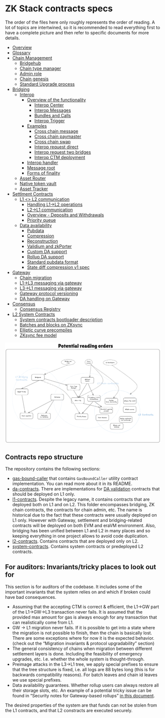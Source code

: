 # ZK Stack contracts specs

The order of the files here only roughly represents the order of reading. A lot of topics are intertwined, so it is recommended to read everything first to have a complete picture and then refer to specific documents for more details.

- [Overview](../contracts/overview.md)
- [Glossary](../contracts/glossary.md)
- [Chain Management](../contracts/chain_management/overview.md)
  - [Bridgehub](../contracts/chain_management/bridgehub.md)
  - [Chain type manager](../contracts/chain_management/chain_type_manager.md)
  - [Admin role](../contracts/chain_management/admin_role.md)
  - [Chain genesis](../contracts/chain_management/chain_genesis.md)
  - [Standard Upgrade process](../contracts/chain_management/upgrade_process.md)
- [Bridging](../contracts/bridging/overview.md)
  - [Interop](../contracts/bridging/interop/overview.md)
    - [Overview of the functionality](../contracts/bridging/interop/interop_center/overview.md)
      - [Interop Center](../contracts/bridging/interop/interop_center/interop_center.md)
      - [Interop Messages](../contracts/bridging/interop/interop_center/interop_messages.md)
      - [Bundles and Calls](../contracts/bridging/interop/interop_center/bundles_calls.md)
      - [Interop Trigger](../contracts/bridging/interop/interop_center/interop_trigger.md)
    - [Examples](../contracts/bridging/interop/examples/README.md)
      - [Cross chain message](../contracts/bridging/interop/examples/cross_chain_message.md)
      - [Cross chain paymaster](../contracts/bridging/interop/examples/cross_chain_paymaster.md)
      - [Cross chain swap](../contracts/bridging/interop/examples/cross_chain_swap.md)
      - [Interop request direct](../contracts/bridging/interop/examples/interop_request_direct.md)
      - [Interop request two bridges](../contracts/bridging/interop/examples/interop_request_two_bridges.md)
      - [Interop CTM deployment](../contracts/bridging/interop/examples/interop_ctm_deployment.md)
    - [Interop handler](../contracts/bridging/interop/interop_handler.md)
    - [Message root](../contracts/bridging/interop/message_root.md)
    - [Forms of finality](../contracts/bridging/interop/forms_of_finality.md)
  - [Asset Router](../contracts/bridging/asset_router_and_ntv/asset_router.md)
  - [Native token vault](../contracts/bridging/asset_router_and_ntv/native_token_vault.md)
  - [Asset Tracker](../contracts/bridging/asset_tracker/asset_tracker.md)
- [Settlment Contracts](../contracts/settlement_contracts/zkchain_basics.md)
  - [L1 <> L2 communication](../contracts/settlement_contracts/priority_queue/README.md)
    - [Handling L1→L2 operations](../contracts/settlement_contracts/priority_queue//l1_l2_communication/l1_to_l2.md)
    - [L2→L1 communication](../contracts/settlement_contracts/priority_queue//l1_l2_communication/l2_to_l1.md)
    - [Overview - Deposits and Withdrawals](../contracts/settlement_contracts/priority_queue//l1_l2_communication/overview_deposits_withdrawals.md)
    - [Priority queue](../contracts/settlement_contracts/priority_queue/priority-queue.md)
  - [Data availability](../contracts/settlement_contracts/data_availability/README.md)
    - [Pubdata](../contracts/settlement_contracts/data_availability/pubdata.md)
    - [Compression](../contracts/settlement_contracts/data_availability/compression.md)
    - [Reconstruction](../contracts/settlement_contracts/data_availability/reconstruction.md)
    - [Validium and zkPorter](../contracts/settlement_contracts/data_availability/validium_zk_porter.md)
    - [Custom DA support](../contracts/settlement_contracts/data_availability/custom_da.md)
    - [Rollup DA support](../contracts/settlement_contracts/data_availability/rollup_da.md)
    - [Standard pubdata format](../contracts/settlement_contracts/data_availability/standard_pubdata_format.md)
    - [State diff compression v1 spec](../contracts/settlement_contracts/data_availability/state_diff_compression_v1_spec.md)
- [Gateway](../contracts/gateway/overview.md)
  - [Chain migration](../contracts/gateway/chain_migration.md)
  - [L1->L3 messaging via gateway](../contracts/gateway/messaging_via_gateway.md)
  - [L3->L1 messaging via gateway](../contracts/gateway/nested_l3_l1_messaging.md)
  - [Gateway protocol versioning](../contracts/gateway/gateway_protocol_upgrades.md)
  - [DA handling on Gateway](../contracts/gateway/gateway_da.md)
- [Consensus](../contracts/consensus/README.md)
  - [Consensus Registry](../contracts/consensus/consensus-registry.md)
- [L2 System Contracts](../contracts/l2_system_contracts/README.md)
  - [System contracts bootloader description](../contracts/l2_system_contracts/system_contracts_bootloader_description.md)
  - [Batches and blocks on ZKsync](../contracts/l2_system_contracts/batches_and_blocks_on_zksync.md)
  - [Elliptic curve precompiles](../contracts/l2_system_contracts/elliptic_curve_precompiles.md)
  - [ZKsync fee model](../contracts/l2_system_contracts/zksync_fee_model.md)

![Reading order](./img/reading_order.png)

## Contracts repo structure

The repository contains the following sections:

- [gas-bound-caller](https://github.com/matter-labs/era-contracts/tree/b43cf6b3b069c85aec3cd61d33dd3ae2c462c896/gas-bound-caller) that contains `GasBoundCaller` utility contract implementation. You can read more about it in its README.
- [da-contracts](https://github.com/matter-labs/era-contracts/tree/b43cf6b3b069c85aec3cd61d33dd3ae2c462c896/da-contracts). There are implementations for [DA validation](./settlement_contracts/data_availability/custom_da.md) contracts that should be deployed on L1 only.
- [l1-contracts](https://github.com/matter-labs/era-contracts/tree/b43cf6b3b069c85aec3cd61d33dd3ae2c462c896/l1-contracts). Despite the legacy name, it contains contracts that are deployed both on L1 and on L2. This folder encompasses bridging, ZK chain contracts, the contracts for chain admin, etc. The name is historical due to the fact that these contracts were usually deployed on L1 only. However with Gateway, settlement and bridging-related contracts will be deployed on both EVM and eraVM environment. Also, bridging has been unified between L1 and L2 in many places and so keeping everything in one project allows to avoid code duplication.
- [l2-contracts](https://github.com/matter-labs/era-contracts/tree/b43cf6b3b069c85aec3cd61d33dd3ae2c462c896/l2-contracts). Contains contracts that are deployed only on L2.
- [system-contracts](https://github.com/matter-labs/era-contracts/tree/b43cf6b3b069c85aec3cd61d33dd3ae2c462c896/system-contracts). Contains system contracts or predeployed L2 contracts.

## For auditors: Invariants/tricky places to look out for

This section is for auditors of the codebase. It includes some of the important invariants that the system relies on and which if broken could have bad consequences.

- Assuming that the accepting CTM is correct & efficient, the L1→GW part of the L1→GW→L3 transaction never fails. It is assumed that the provided max amount for gas is always enough for any transaction that can realistically come from L1.
- GW → L1 migration never fails. If it is possible to get into a state where the migration is not possible to finish, then the chain is basically lost. There are some exceptions where for now it is the expected behavior. (check out the “Migration invariants & protocol upgradability” section)
- The general consistency of chains when migration between different settlement layers is done. Including the feasibility of emergency upgrades, etc. I.e. whether the whole system is thought-through.
- Preimage attacks in the L3→L1 tree, we apply special prefixes to ensure that the tree structure is fixed, i.e. all logs are 88 bytes long (this is for backwards compatibility reasons). For batch leaves and chain id leaves we use special prefixes.
- Data availability guarantees. Whether rollup users can always restore all their storage slots, etc. An example of a potential tricky issue can be found in “Security notes for Gateway-based rollups” [in this document](./gateway/gateway_da.md).

The desired properties of the system are that funds can not be stolen from the L1 contracts, and that L2 constracts are executed securely.